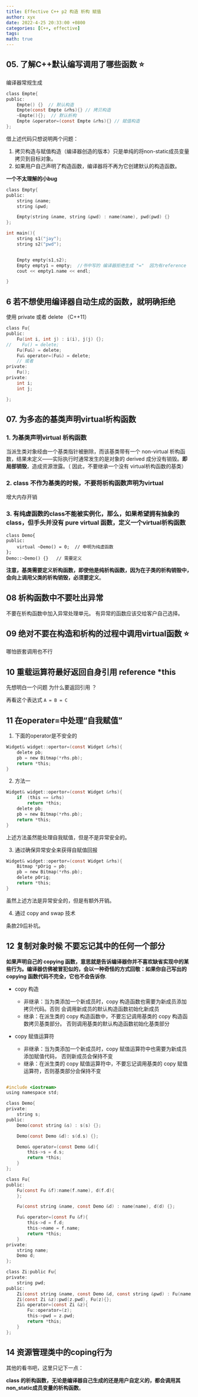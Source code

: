 ```yaml
---
title: Effective C++ p2 构造 析构 赋值
author: xyx
date: 2022-4-25 20:33:00 +0800
categories: [C++, effective]
tags: 
math: true
---
```



## 05. 了解C++默认编写调用了哪些函数 ⭐️

编译器常规生成

```c
class Empte{
public:
    Empte() {}  // 默认构造
    Empte(const Empte &rhs){} // 拷贝构造
    ~Empte(){};  // 默认析构
    Empte &operator=(const Empte &rhs){} // 赋值构造
};
```

借上述代码只想说明两个问题：

1. 拷贝构造与赋值构造（编译器创造的版本）只是单纯的将non-static成员变量拷贝到目标对象。
2. 如果用户自己声明了构造函数，编译器将不再为它创建默认的构造函数。

**一个不太理解的小bug**

```c
class Empty{
public:
    string &name;
    string &pwd;

    Empty(string &name, string &pwd) : name(name), pwd(pwd) {}
};

int main(){
    string s1("jay");
    string s2("pwd");


    Empty empty(s1,s2); 
    Empty empty1 = empty;  //书中写的 编译器拒绝生成 "="  因为有reference  但是实际中可用。。。
    cout << empty1.name << endl;

}
```

## 6 若不想使用编译器自动生成的函数，就明确拒绝

使用 private  或者 delete （C++11）

```c
class Fu{
public:
    Fu(int i, int j) : i(i), j(j) {};
//    Fu() = delete;
    Fu(Fu&) = delete;
    Fu& operator=(Fu&) = delete;
    // 或者
private:
    Fu();
private:
    int i;
    int j;

};
```

## 07. 为多态的基类声明virtual析构函数

### 1. 为基类声明virtual 析构函数

当派生类对象经由一个基类指针被删除，而该基类带有一个 non-virtual 析构函数，结果未定义——实际执行时通常发生的是对象的 derived 成分没有销毁。**即局部销毁**，造成资源泄露。（ 因此，不要继承一个没有 virtual析构函数的基类）

### 2. class 不作为基类的时候，不要将析构函数声明为virtual

增大内存开销

### 3. 有纯虚函数的class不能被实例化，那么，如果希望拥有抽象的class，但手头并没有 pure virtual 函数，定义一个virtual析构函数

```
class Demo{
public:
    virtual ~Demo() = 0;  // 申明为纯虚函数
};
Demo::~Demo() {}   // 需要定义
```

**注意，基类需要定义析构函数，即使他是纯析构函数，因为在子类的析构销毁中，会向上调用父类的析构销毁，必须要定义**。


## 08 析构函数中不要吐出异常

不要在析构函数中加入异常处理单元。 有异常的函数应该交给客户自己选择。


## 09 绝对不要在构造和析构的过程中调用virtual函数 ⭐️

哪怕嵌套调用也不行

## 10 重载运算符最好返回自身引用 reference *this

先想明白一个问题 为什么要返回引用 ？  

再看这个表达式 `A = B = C`


## 11 在operater=中处理“自我赋值”

1. 下面的operator是不安全的

```c
Widget& widget::opertor=(const Widget &rhs){
    delete pb;
    pb = new Bitmap(*rhs.pb);
    return *this;
}
```

2. 方法一

```c
Widget& widget::opertor=(const Widget &rhs){
    if  (this == &rhs)
        return *this;
    delete pb;
    pb = new Bitmap(*rhs.pb);
    return *this;
}
```

上述方法虽然能处理自我赋值，但是不是异常安全的。

3. 通过确保异常安全来获得自赋值回报

```c
Widget& widget::opertor=(const Widget &rhs){
    Bitmap *pOrig = pb;
    pb = new Bitmap(*rhs.pb);
    delete pOrig;
    return *this;
}
```

虽然上述方法是异常安全的，但是有额外开销。

4. 通过 copy and swap 技术

条款29后补坑。

## 12 复制对象时候 不要忘记其中的任何一个部分

**如果声明自己的 copying 函数，意思就是告诉编译器你并不喜欢缺省实现中的某些行为。编译器仿佛被冒犯似的，会以一种奇怪的方式回敬：如果你自己写出的 copying 函数代码不完全，它也不会告诉你**.

- copy 构造
    - 非继承：当为类添加一个新成员时，copy 构造函数也需要为新成员添加拷贝代码。否则
会调用新成员的默认构造函数初始化新成员
    - 继承：在派生类的 copy 构造函数中，不要忘记调用基类的 copy 构造函数拷贝基类部分。
否则调用基类的默认构造函数初始化基类部分

- copy 赋值运算符
    - 非继承：当为类添加一个新成员时，copy 赋值运算符中也需要为新成员添加赋值代码，
否则新成员会保持不变
    - 继承：在派生类的 copy 赋值运算符中，不要忘记调用基类的 copy 赋值运算符，否则基类部分会保持不变

```c

#include <iostream>
using namespace std;

class Demo{
private:
    string s;
public:
    Demo(const string &s) : s(s) {};

    Demo(const Demo &d): s(d.s) {};

    Demo& operator=(const Demo &d){
        this->s = d.s;
        return *this;
    }
};

class Fu{
public:
    Fu(const Fu &f):name(f.name), d(f.d){
    };

    Fu(const string &name, const Demo &d) : name(name), d(d) {};

    Fu& operator=(const Fu &f){
        this->d = f.d;
        this->name = f.name;
        return *this;
    }
private:
    string name;
    Demo d;
};

class Zi:public Fu{
private:
    string pwd;
public:
    Zi(const string &name, const Demo &d, const string &pwd) : Fu(name, d), pwd(pwd) {}
    Zi(const Zi &z):pwd(z.pwd), Fu(z){};
    Zi& operator=(const Zi &z){
        Fu::operator=(z);
        this->pwd = z.pwd;
        return *this;
    }
};
```

## 14 资源管理类中的coping行为

其他的看书吧，这里只记下一点：

**class 的析构函数，无论是编译器自己生成的还是用户自定义的，都会调用其non_static成员变量的析构函数**。